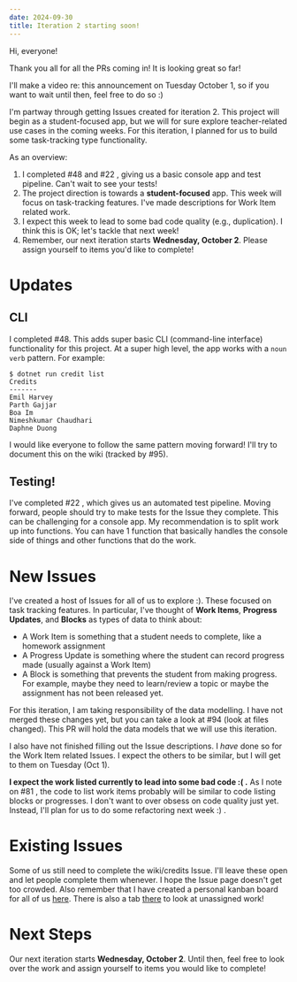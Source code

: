 ```yaml
---
date: 2024-09-30
title: Iteration 2 starting soon!
---
```

Hi, everyone!

Thank you all for all the PRs coming in! It is looking great so far!

I'll make a video re: this announcement on Tuesday October 1, so if you want to wait until then, feel free to do so :)

I'm partway through getting Issues created for iteration 2. This project will begin as a student-focused app, but we will for sure explore teacher-related use cases in the coming weeks. For this iteration, I planned for us to build some task-tracking type functionality.

As an overview:
1. I completed #48 and #22 , giving us a basic console app and test pipeline. Can't wait to see your tests!
2. The project direction is towards a **student-focused** app. This week will focus on task-tracking features. I've made descriptions for Work Item related work.
3. I expect this week to lead to some bad code quality (e.g., duplication). I think this is OK; let's tackle that next week!
4. Remember, our next iteration starts **Wednesday, October 2**. Please assign yourself to items you'd like to complete!

# Updates

## CLI
I completed #48. This adds super basic CLI (command-line interface) functionality for this project. At a super high level, the app works with a `noun verb` pattern. For example:
```
$ dotnet run credit list
Credits
-------
Emil Harvey
Parth Gajjar
Boa Im
Nimeshkumar Chaudhari
Daphne Duong
```

I would like everyone to follow the same pattern moving forward! I'll try to document this on the wiki (tracked by #95).

## Testing!
I've completed #22 , which gives us an automated test pipeline. Moving forward, people should try to make tests for the Issue they complete. This can be challenging for a console app. My recommendation is to split work up into functions. You can have 1 function that basically handles the console side of things and other functions that do the work.

# New Issues
I've created a host of Issues for all of us to explore :). These focused on task tracking features. In particular, I've thought of **Work Items**, **Progress Updates**, and **Blocks** as types of data to think about:
* A Work Item is something that a student needs to complete, like a homework assignment
* A Progress Update is something where the student can record progress made (usually against a Work Item)
* A Block is something that prevents the student from making progress. For example, maybe they need to learn/review a topic or maybe the assignment has not been released yet.

For this iteration, I am taking responsibility of the data modelling. I have not merged these changes yet, but you can take a look at #94 (look at files changed). This PR will hold the data models that we will use this iteration.

I also have not finished filling out the Issue descriptions. I _have_ done so for the Work Item related Issues. I expect the others to be similar, but I will get to them on Tuesday (Oct 1).

**I expect the work listed currently to lead into some bad code :( .** As I note on #81 , the code to list work items probably will be similar to code listing blocks or progresses. I don't want to over obsess on code quality just yet. Instead, I'll plan for us to do some refactoring next week :) .

# Existing Issues
Some of us still need to complete the wiki/credits Issue. I'll leave these open and let people complete them whenever. I hope the Issue page doesn't get too crowded. Also remember that I have created a personal kanban board for all of us [here](https://github.com/users/ehharvey/projects/13/views/5). There is also a tab [there](https://github.com/users/ehharvey/projects/13/views/6) to look at unassigned work!

# Next Steps
Our next iteration starts **Wednesday, October 2**. Until then, feel free to look over the work and assign yourself to items you would like to complete!
